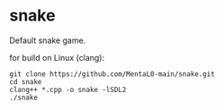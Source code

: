 # snake

Default snake game.

for build on Linux (clang):
```
git clone https://github.com/MentaL0-main/snake.git
cd snake
clang++ *.cpp -o snake -lSDL2
./snake
```
